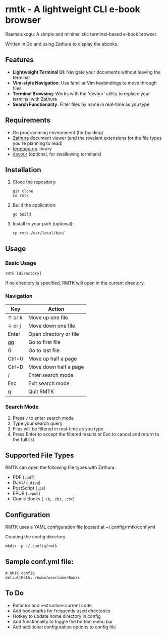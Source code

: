 # rmtk - A lightweight CLI e-book browser

Raamatukogu: A simple and minimalistic terminal-based e-book browser. 

Written in Go and using Zathura to display the ebooks.

## Features

- **Lightweight Terminal UI**: Navigate your documents without leaving the terminal
- **Vim-style Navigation**: Use familiar Vim keybindings to move through files
- **Terminal Browsing**: Works with the 'devour' utility to replace your terminal with Zathura
- **Search Functionality**: Filter files by name in real-time as you type

## Requirements

- Go programming environment (for building)
- [Zathura](https://pwmt.org/projects/zathura/) document viewer (and the revelant extensions for the file types you're planning to read)
- [termbox-go](https://github.com/nsf/termbox-go) library
- [devour](https://github.com/salman-abedin/devour) (optional, for swallowing terminals)

## Installation

1. Clone the repository:
   ```
   git clone 
   cd rmtk
   ```

2. Build the application:
   ```
   go build
   ```

3. Install to your path (optional):
   ```
   cp rmtk /usr/local/bin/
   ```

## Usage

### Basic Usage

```
rmtk [directory]
```

If no directory is specified, RMTK will open in the current directory.

### Navigation

| Key           | Action                          |
|---------------|----------------------------------|
| ↑ or k        | Move up one file                |
| ↓ or j        | Move down one file              |
| Enter         | Open directory or file          |
| gg            | Go to first file                |
| G             | Go to last file                 |
| Ctrl+U        | Move up half a page             |
| Ctrl+D        | Move down half a page           |
| /             | Enter search mode               |
| Esc           | Exit search mode                |
| q             | Quit RMTK                       |

### Search Mode

1. Press `/` to enter search mode
2. Type your search query
3. Files will be filtered in real-time as you type
4. Press Enter to accept the filtered results or Esc to cancel and return to the full list

## Supported File Types

RMTK can open the following file types with Zathura:

- PDF (`.pdf`)
- DJVU (`.djvu`)
- PostScript (`.ps`)
- EPUB (`.epub`)
- Comic Books (`.cb`, `.cbz`, `.cbr`)

## Configuration

RMTK uses a YAML configuration file located at ~/.config/rmtk/conf.yml

Creating the config directory
```
mkdir -p ~/.config/rmtk
```

## Sample conf.yml file:
```
# RMTK config
defaultPath: /home/username/Books
```

## To Do
- Refactor and restructure current code
- Add bookmarks for frequently used directories
- Hotkey to update home directory in config
- Add functionality to toggle the bottom menu bar
- Add additional configuration options to config file